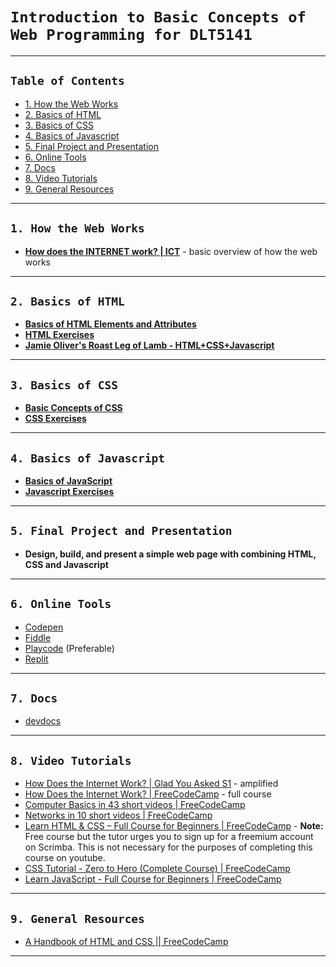 # `Introduction to Basic Concepts of Web Programming for DLT5141`

---

## `Table of Contents`

- [1. How the Web Works](#1-how-the-web-works)
- [2. Basics of HTML](#2-basics-of-html)
- [3. Basics of CSS](#3-basics-of-css)
- [4. Basics of Javascript](#4-basics-of-javascript)
- [5. Final Project and Presentation](#5-final-project-and-presentation)
- [6. Online Tools](#6-online-tools)
- [7. Docs](#7-docs)
- [8. Video Tutorials](#8-video-tutorials)
- [9. General Resources](#9-general-resources)

---

## `1. How the Web Works`

- **[How does the INTERNET work? | ICT](https://youtu.be/x3c1ih2NJEg)** - basic overview of how the web works

---

## `2. Basics of HTML`

- **[Basics of HTML Elements and Attributes](/html/html.md)**
- **[HTML Exercises](/html/html_exercises.md)**
- **[Jamie Oliver's Roast Leg of Lamb - HTML+CSS+Javascript](/webpage/index.html)**

---

## `3. Basics of CSS`

- **[Basic Concepts of CSS](/css/css.md)**
- **[CSS Exercises](/css/css_exercises.md)**

---

## `4. Basics of Javascript`

- **[Basics of JavaScript](/javascript/javascript.md)**
- **[Javascript Exercises](/javascript/js_exercises.md)**

---

## `5. Final Project and Presentation`

- **Design, build, and present a simple web page with combining HTML, CSS and Javascript**

---

## `6. Online Tools`

- [Codepen](https://codepen.io/)
- [Fiddle](https://jsfiddle.net/)
- [Playcode](https://playcode.io/) (Preferable)
- [Replit](https://replit.com/)

---

## `7. Docs`

- [devdocs](https://devdocs.io/)

---

## `8. Video Tutorials`

- [How Does the Internet Work? | Glad You Asked S1](https://youtu.be/TNQsmPf24go) - amplified
- [How Does the Internet Work? | FreeCodeCamp](https://youtu.be/zN8YNNHcaZc?t=1) - full course
- [Computer Basics in 43 short videos | FreeCodeCamp](https://www.youtube.com/watch?v=q7tlgZg4Q1o&list=PLWKjhJtqVAbmfoj2Th9fvxhHIeqFO7wOy)
- [Networks in 10 short videos | FreeCodeCamp](https://www.youtube.com/watch?v=ANHx2jnaLf8&list=PLWKjhJtqVAblzbwhT83fRh5nNSHqywxrw)
- [Learn HTML & CSS – Full Course for Beginners | FreeCodeCamp](https://youtu.be/a_iQb1lnAEQ?si=E2JRGLK-EFUqSEY_) - **Note:** Free course but the tutor urges you to sign up for a freemium account on Scrimba. This is not necessary for the purposes of completing this course on youtube.
- [CSS Tutorial - Zero to Hero (Complete Course) | FreeCodeCamp](https://youtu.be/1Rs2ND1ryYc?si=Hv9-dflkpsSl-Zb1)
- [Learn JavaScript - Full Course for Beginners | FreeCodeCamp](https://youtu.be/PkZNo7MFNFg?si=ZZya0N2L41SCDpbF)

---

## `9. General Resources`

- [A Handbook of HTML and CSS || FreeCodeCamp](https://www.freecodecamp.org/news/html-css-handbook-for-beginners/)

---
